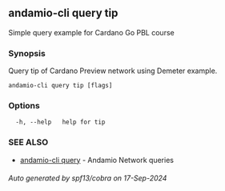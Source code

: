 ## andamio-cli query tip

Simple query example for Cardano Go PBL course

### Synopsis


Query tip of Cardano Preview network using Demeter example.

	

```
andamio-cli query tip [flags]
```

### Options

```
  -h, --help   help for tip
```

### SEE ALSO

* [andamio-cli query](andamio-cli_query.md.md)	 - Andamio Network queries

###### Auto generated by spf13/cobra on 17-Sep-2024
